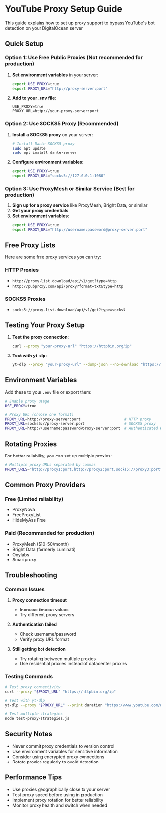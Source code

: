 # YouTube Proxy Setup Guide

This guide explains how to set up proxy support to bypass YouTube's bot detection on your DigitalOcean server.

## Quick Setup

### Option 1: Use Free Public Proxies (Not recommended for production)

1. **Set environment variables** in your server:
   ```bash
   export USE_PROXY=true
   export PROXY_URL="http://proxy-server:port"
   ```

2. **Add to your .env file**:
   ```
   USE_PROXY=true
   PROXY_URL=http://your-proxy-server:port
   ```

### Option 2: Use SOCKS5 Proxy (Recommended)

1. **Install a SOCKS5 proxy** on your server:
   ```bash
   # Install Dante SOCKS5 proxy
   sudo apt update
   sudo apt install dante-server
   ```

2. **Configure environment variables**:
   ```bash
   export USE_PROXY=true
   export PROXY_URL="socks5://127.0.0.1:1080"
   ```

### Option 3: Use ProxyMesh or Similar Service (Best for production)

1. **Sign up for a proxy service** like ProxyMesh, Bright Data, or similar
2. **Get your proxy credentials**
3. **Set environment variables**:
   ```bash
   export USE_PROXY=true
   export PROXY_URL="http://username:password@proxy-server:port"
   ```

## Free Proxy Lists

Here are some free proxy services you can try:

### HTTP Proxies
- `http://proxy-list.download/api/v1/get?type=http`
- `http://pubproxy.com/api/proxy?format=txt&type=http`

### SOCKS5 Proxies  
- `socks5://proxy-list.download/api/v1/get?type=socks5`

## Testing Your Proxy Setup

1. **Test the proxy connection**:
   ```bash
   curl --proxy "your-proxy-url" "https://httpbin.org/ip"
   ```

2. **Test with yt-dlp**:
   ```bash
   yt-dlp --proxy "your-proxy-url" --dump-json --no-download "https://www.youtube.com/watch?v=dQw4w9WgXcQ"
   ```

## Environment Variables

Add these to your `.env` file or export them:

```bash
# Enable proxy usage
USE_PROXY=true

# Proxy URL (choose one format)
PROXY_URL=http://proxy-server:port                    # HTTP proxy
PROXY_URL=socks5://proxy-server:port                  # SOCKS5 proxy  
PROXY_URL=http://username:password@proxy-server:port  # Authenticated HTTP proxy
```

## Rotating Proxies

For better reliability, you can set up multiple proxies:

```bash
# Multiple proxy URLs separated by commas
PROXY_URLS="http://proxy1:port,http://proxy2:port,socks5://proxy3:port"
```

## Common Proxy Providers

### Free (Limited reliability)
- ProxyNova
- FreeProxyList
- HideMyAss Free

### Paid (Recommended for production)
- ProxyMesh ($10-50/month)
- Bright Data (formerly Luminati)
- Oxylabs
- Smartproxy

## Troubleshooting

### Common Issues

1. **Proxy connection timeout**
   - Increase timeout values
   - Try different proxy servers

2. **Authentication failed**
   - Check username/password
   - Verify proxy URL format

3. **Still getting bot detection**
   - Try rotating between multiple proxies
   - Use residential proxies instead of datacenter proxies

### Testing Commands

```bash
# Test proxy connectivity
curl --proxy "$PROXY_URL" "https://httpbin.org/ip"

# Test with yt-dlp
yt-dlp --proxy "$PROXY_URL" --print duration "https://www.youtube.com/watch?v=dQw4w9WgXcQ"

# Test multiple strategies
node test-proxy-strategies.js
```

## Security Notes

- Never commit proxy credentials to version control
- Use environment variables for sensitive information
- Consider using encrypted proxy connections
- Rotate proxies regularly to avoid detection

## Performance Tips

- Use proxies geographically close to your server
- Test proxy speed before using in production
- Implement proxy rotation for better reliability
- Monitor proxy health and switch when needed 